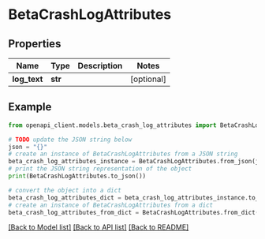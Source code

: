 # BetaCrashLogAttributes


## Properties

Name | Type | Description | Notes
------------ | ------------- | ------------- | -------------
**log_text** | **str** |  | [optional] 

## Example

```python
from openapi_client.models.beta_crash_log_attributes import BetaCrashLogAttributes

# TODO update the JSON string below
json = "{}"
# create an instance of BetaCrashLogAttributes from a JSON string
beta_crash_log_attributes_instance = BetaCrashLogAttributes.from_json(json)
# print the JSON string representation of the object
print(BetaCrashLogAttributes.to_json())

# convert the object into a dict
beta_crash_log_attributes_dict = beta_crash_log_attributes_instance.to_dict()
# create an instance of BetaCrashLogAttributes from a dict
beta_crash_log_attributes_from_dict = BetaCrashLogAttributes.from_dict(beta_crash_log_attributes_dict)
```
[[Back to Model list]](../README.md#documentation-for-models) [[Back to API list]](../README.md#documentation-for-api-endpoints) [[Back to README]](../README.md)


